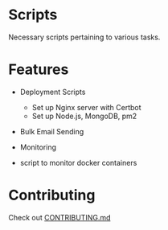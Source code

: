 # Scripts

Necessary scripts pertaining to various tasks.

# Features

- Deployment Scripts
  * Set up Nginx server with Certbot
  * Set up Node.js, MongoDB, pm2
  
 - Bulk Email Sending
 
 - Monitoring
  * script to monitor docker containers 
 
 # Contributing
 
 Check out [CONTRIBUTING.md](https://github.com/csivitu/Scripts/blob/master/CONTRIBUTING.md)
